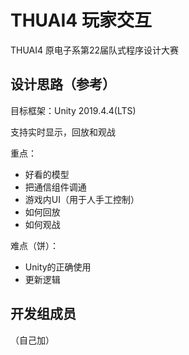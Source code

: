# THUAI4 玩家交互
THUAI4 原电子系第22届队式程序设计大赛

## 设计思路（参考）
目标框架：Unity 2019.4.4(LTS)

支持实时显示，回放和观战

重点：
- 好看的模型
- 把通信组件调通
- 游戏内UI（用于人手工控制）
- 如何回放
- 如何观战

难点（饼）：
- Unity的正确使用
- 更新逻辑

## 开发组成员
（自己加）